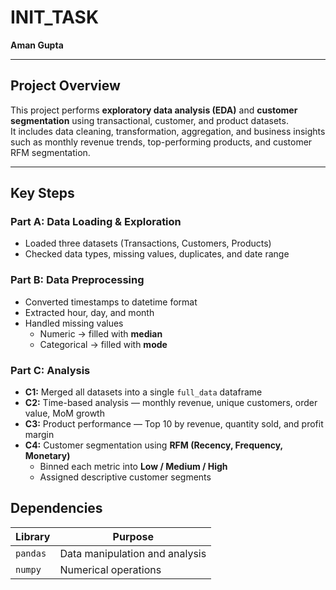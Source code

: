 # INIT_TASK

**Aman Gupta**

---

##  Project Overview
This project performs **exploratory data analysis (EDA)** and **customer segmentation** using transactional, customer, and product datasets.  
It includes data cleaning, transformation, aggregation, and business insights such as monthly revenue trends, top-performing products, and customer RFM segmentation.

---

##  Key Steps

### **Part A: Data Loading & Exploration**
- Loaded three datasets (Transactions, Customers, Products)
- Checked data types, missing values, duplicates, and date range

### **Part B: Data Preprocessing**
- Converted timestamps to datetime format  
- Extracted hour, day, and month  
- Handled missing values  
  - Numeric → filled with **median**  
  - Categorical → filled with **mode**

### **Part C: Analysis**
- **C1:** Merged all datasets into a single `full_data` dataframe  
- **C2:** Time-based analysis — monthly revenue, unique customers, order value, MoM growth  
- **C3:** Product performance — Top 10 by revenue, quantity sold, and profit margin  
- **C4:** Customer segmentation using **RFM (Recency, Frequency, Monetary)**  
  - Binned each metric into **Low / Medium / High**  
  - Assigned descriptive customer segments

 ##  Dependencies

| Library | Purpose |
|----------|----------|
| `pandas` | Data manipulation and analysis |
| `numpy` | Numerical operations |
